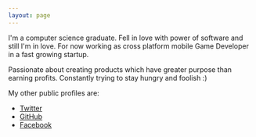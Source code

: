```yaml
---
layout: page
---
```


I'm a computer science graduate. Fell in love with power of software and still I'm in love. For now working as cross platform mobile Game Developer in a fast growing startup.

Passionate about creating products which have greater purpose than earning profits.
Constantly trying to stay hungry and foolish :)

My other public profiles are:

* [Twitter](http://twitter.com/waqas716)
* [GitHub](http://github.com/waqas716)
* [Facebook](http://facebook.com/waqas716)


